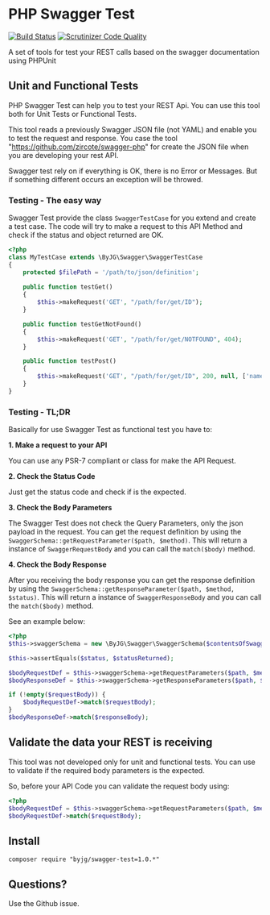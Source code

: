 # PHP Swagger Test
[![Build Status](https://travis-ci.org/byjg/php-swagger-test.svg?branch=master)](https://travis-ci.org/byjg/php-swagger-test)
[![Scrutinizer Code Quality](https://scrutinizer-ci.com/g/byjg/php-swagger-test/badges/quality-score.png?b=master)](https://scrutinizer-ci.com/g/byjg/php-swagger-test/?branch=master)

A set of tools for test your REST calls based on the swagger documentation using PHPUnit

## Unit and Functional Tests

PHP Swagger Test can help you to test your REST Api. You can use this tool both for Unit Tests or Functional Tests.

This tool reads a previously Swagger JSON file (not YAML) and enable you to test the request and response. 
You case the tool "https://github.com/zircote/swagger-php" for create the JSON file when you are developing your
rest API. 

Swagger test rely on if everything is OK, there is no Error or Messages. But if something different occurs an
exception will be throwed.

### Testing - The easy way

Swagger Test provide the class `SwaggerTestCase` for you extend and create a test case. The code will try to 
make a request to this API Method and check if the status and object returned are OK. 

```php
<?php
class MyTestCase extends \ByJG\Swagger\SwaggerTestCase
{
    protected $filePath = '/path/to/json/definition';
    
    public function testGet()
    {
        $this->makeRequest('GET', "/path/for/get/ID");
    }

    public function testGetNotFound()
    {
        $this->makeRequest('GET', "/path/for/get/NOTFOUND", 404);
    }

    public function testPost()
    {
        $this->makeRequest('GET', "/path/for/get/ID", 200, null, ['name'=>'new name', 'field' => 'value']);
    }
}
```

### Testing - TL;DR

Basically for use Swagger Test as functional test you have to:

**1. Make a request to your API**

You can use any PSR-7 compliant or class for make the API Request.

**2. Check the Status Code**

Just get the status code and check if is the expected.

**3. Check the Body Parameters**

The Swagger Test does not check the Query Parameters, only the json payload in the request. You can get the
request definition by using the `SwaggerSchema::getRequestParameter($path, $method)`. This will return a instance
of `SwaggerRequestBody` and you can call the `match($body)` method.

**4. Check the Body Response** 

After you receiving the body response you can get the response definition 
by using the `SwaggerSchema::getResponseParameter($path, $method, $status)`. This will return a instance
of `SwaggerResponseBody` and you can call the `match($body)` method.


See an example below:

```php
<?php
$this->swaggerSchema = new \ByJG\Swagger\SwaggerSchema($contentsOfSwaggerJson);

$this->assertEquals($status, $statusReturned);

$bodyRequestDef = $this->swaggerSchema->getRequestParameters($path, $method);
$bodyResponseDef = $this->swaggerSchema->getResponseParameters($path, $method, $statusExpected);

if (!empty($requestBody)) {
    $bodyRequestDef->match($requestBody);
}
$bodyResponseDef->match($responseBody);
```

## Validate the data your REST is receiving

This tool was not developed only for unit and functional tests. You can use to validate if the required body
parameters is the expected. 

So, before your API Code you can validate the request body using:

```php
<?php
$bodyRequestDef = $this->swaggerSchema->getRequestParameters($path, $method);
$bodyRequestDef->match($requestBody);
```

## Install

```
composer require "byjg/swagger-test=1.0.*"
```

## Questions?

Use the Github issue.
